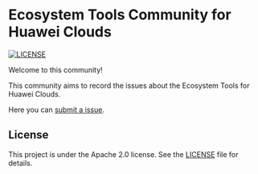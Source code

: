 # Ecosystem Tools Community for Huawei Clouds
[![LICENSE](https://img.shields.io/badge/license-Apache%202-blue.svg)](https://github.com/huawei-clouds/community/blob/master/LICENSE)

Welcome to this community!

This community aims to record the issues about the Ecosystem Tools for Huawei Clouds.

Here you can [submit a issue](https://github.com/edisonxiang/community/issues).


## License
This project is under the Apache 2.0 license. See the [LICENSE](LICENSE) file for details.
